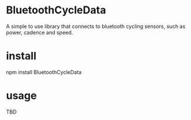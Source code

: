 # BluetoothCycleData
A simple to use library that connects to bluetooth cycling sensors, such as power, cadence and speed.

# install
npm install BluetoothCycleData

# usage
TBD
